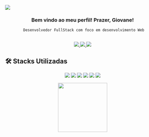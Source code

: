 ![](https://komarev.com/ghpvc/?username=giovane-breno&color=006bed)
<div align="center">
<h3 >
     Bem vindo ao meu perfil! Prazer, Giovane!
</h3>
<code> Desenvolvedor FullStack com foco em desenvolvimento Web</code>

</div>
<br>
<p align="center">
  <a href="https://giovane-breno.github.io/Portfolio/" target="_blank">
  <img src="https://img.shields.io/badge/Portfolio-DC143C?style=for-the-badge&logo=medium&logoColor=white&link=https://giovane-breno.github.io/Portfolio/"/>
 </a>
 <a href="https://www.linkedin.com/in/giovane-breno" target="_blank">
  <img src="https://img.shields.io/badge/giovane_barbosa-0077B5?style=for-the-badge&logo=linkedin&logoColor=white&link=https://www.linkedin.com/in/giovane-breno" />
 </a>
 <a href="mailto:giovane.breno@gmail.com" target="_blank">
  <img src="https://img.shields.io/badge/giovane.breno@gmail.com-D14836?style=for-the-badge&logo=gmail&logoColor=white&link=mailto:giovane.breno@gmail.com"/>
 </a>

</p>

 ## 🛠️ Stacks Utilizadas
<p align="center">

 <a>
  <img src="https://img.shields.io/badge/Laravel-FF2D20?style=for-the-badge&logo=laravel&logoColor=white"/>
 </a>
  <a>
  <img src="https://img.shields.io/badge/next%20js-000000?style=for-the-badge&logo=nextdotjs&logoColor=white"/>
 </a>
  <a>
  <img src="https://img.shields.io/badge/React-20232A?style=for-the-badge&logo=react&logoColor=61DAFB"/>
 </a>
  <a>
  <img src="https://img.shields.io/badge/MySQL-005C84?style=for-the-badge&logo=mysql&logoColor=white"/>
 </a>
  <a>
  <img src="https://img.shields.io/badge/Microsoft%20SQL%20Server-CC2927?style=for-the-badge&logo=microsoft%20sql%20server&logoColor=white"/>
 </a>
  <a>
  <img src="https://img.shields.io/badge/VSCode-0078D4?style=for-the-badge&logo=visual%20studio%20code&logoColor=white"/>
 </a>
 </p>  
  
 <div align="center">
  <a href="https://github.com/giovane-breno">
  <img height="160em" src="https://github-readme-stats.vercel.app/api?username=giovane-breno&show_icons=true&theme=dracula&include_all_commits=true&count_private=true"/>
</div>
       
